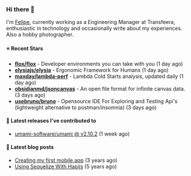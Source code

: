 ### Hi there 👋

I'm [Felipe](https://felipe.im), currently working as a Engineering Manager at Transfeera, enthusiastic in technology and occasionally write about my experiences. Also a hobby photographer.

#### ⭐ Recent Stars
- **[flox/flox](https://github.com/flox/flox)** - Developer environments you can take with you (1 day ago)
- **[elysiajs/elysia](https://github.com/elysiajs/elysia)** - Ergonomic Framework for Humans (1 day ago)
- **[maxday/lambda-perf](https://github.com/maxday/lambda-perf)** - Lambda Cold Starts analysis, updated daily (1 day ago)
- **[obsidianmd/jsoncanvas](https://github.com/obsidianmd/jsoncanvas)** - An open file format for infinite canvas data. (3 days ago)
- **[usebruno/bruno](https://github.com/usebruno/bruno)** - Opensource IDE For Exploring and Testing Api&#39;s (lightweight alternative to postman/insomnia) (3 days ago)

#### 🚀 Latest releases I've contributed to


- [umami-software/umami @ v2.10.2](https://github.com/umami-software/umami/releases/tag/v2.10.2) (1 week ago)

#### 📄 Latest blog posts
- [Creating my first mobile app](https://felipe.im/posts/creating-my-first-mobile-app/) (3 years ago)
- [Using Sequelize With Hapijs](https://felipe.im/posts/using-sequelize-with-hapijs/) (5 years ago)